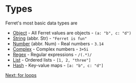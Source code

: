 # Types

Ferret's most basic data types are

* [Object](../std/Object.md) - All Ferret values are objects - `(a: "b", c: "d")`
* [String](../std/String.md) (abbr. Str) - `"Ferret is fun"`
* [Number](../std/Number.md) (abbr. Num) - Real numbers - `3.14`
* [Complex](../std/Complex.md) - Complex numbers - `3+5i`
* [Regex](../std/Regex.md) - Regular expressions - `/(.*)/`
* [List](../std/List.md) - Ordered lists - `[1, 2, "three"]`
* [Hash](../std/Hash.md) - Key-value maps - `[a: "b", c: "d"]`

[Next: for loops](11-for-loops.md)